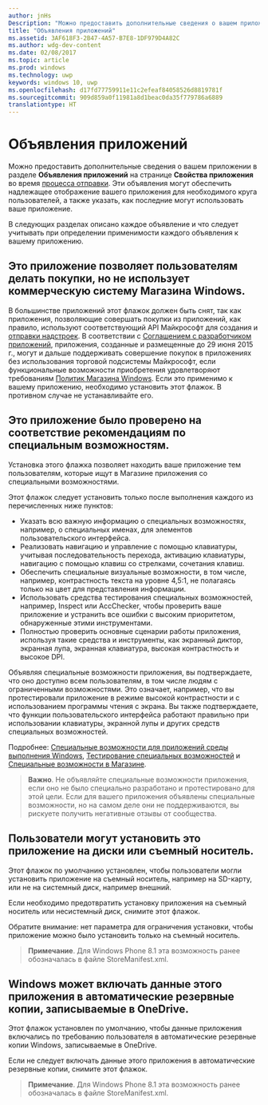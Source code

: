 ```yaml
---
author: jnHs
Description: "Можно предоставить дополнительные сведения о вашем приложении в разделе Объявления приложений на странице Свойства приложения во время процесса отправки."
title: "Объявления приложений"
ms.assetid: 3AF618F3-2B47-4A57-B7E8-1DF979D4A82C
ms.author: wdg-dev-content
ms.date: 02/08/2017
ms.topic: article
ms.prod: windows
ms.technology: uwp
keywords: windows 10, uwp
ms.openlocfilehash: d17fd77759911e11c2efeaf84058526d8819781f
ms.sourcegitcommit: 909d859a0f11981a8d1beac0da35f779786a6889
translationtype: HT
---
```

# <a name="app-declarations"></a>Объявления приложений

Можно предоставить дополнительные сведения о вашем приложении в разделе **Объявления приложений** на странице **Свойства приложения** во время [процесса отправки](app-submissions.md). Эти объявления могут обеспечить надлежащее отображение вашего приложения для необходимого круга пользователей, а также указать, как последние могут использовать ваше приложение.

В следующих разделах описано каждое объявление и что следует учитывать при определении применимости каждого объявления к вашему приложению.

## <a name="this-app-allows-users-to-make-purchases-but-does-not-use-the-windows-store-commerce-system"></a>Это приложение позволяет пользователям делать покупки, но не использует коммерческую систему Магазина Windows.

В большинстве приложений этот флажок должен быть снят, так как приложения, позволяющие совершать покупки из приложений, как правило, используют соответствующий API Майкрософт для создания и [отправки надстроек](add-on-submissions.md). В соответствии с [Соглашением с разработчиком приложений](https://msdn.microsoft.com/library/windows/apps/hh694058), приложения, созданные и размещенные до 29 июня 2015 г., могут и дальше поддерживать совершение покупок в приложениях без использования торговой подсистемы Майкрософт, если функциональные возможности приобретения удовлетворяют требованиям [Политик Магазина Windows](https://msdn.microsoft.com/library/windows/apps/dn764944.aspx#pol_10_8). Если это применимо к вашему приложению, необходимо установить этот флажок. В противном случае не устанавливайте его.

## <a name="this-app-has-been-tested-to-meet-accessibility-guidelines"></a>Это приложение было проверено на соответствие рекомендациям по специальным возможностям.

Установка этого флажка позволяет находить ваше приложение тем пользователям, которые ищут в Магазине приложения со специальными возможностями.

Этот флажок следует установить только после выполнения каждого из перечисленных ниже пунктов:

-   Указать всю важную информацию о специальных возможностях, например, о специальных именах, для элементов пользовательского интерфейса.
-   Реализовать навигацию и управление с помощью клавиатуры, учитывая последовательность перехода, активацию клавиатуры, навигацию с помощью клавиш со стрелками, сочетания клавиш.
-   Обеспечить специальные визуальные возможности, в том числе, например, контрастность текста на уровне 4,5:1, не полагаясь только на цвет для представления информации.
-   Использовать средства тестирования специальных возможностей, например, Inspect или AccChecker, чтобы проверить ваше приложение и устранить все ошибки с высоким приоритетом, обнаруженные этими инструментами.
-   Полностью проверить основные сценарии работы приложения, используя такие средства и инструменты, как экранный диктор, экранная лупа, экранная клавиатура, высокая контрастность и высокое DPI.

Объявляя специальные возможности приложения, вы подтверждаете, что оно доступно всем пользователям, в том числе людям с ограниченными возможностями. Это означает, например, что вы протестировали приложение в режиме высокой контрастности и с использованием программы чтения с экрана. Вы также подтверждаете, что функции пользовательского интерфейса работают правильно при использовании клавиатуры, экранной лупы и других средств специальных возможностей.

Подробнее: [Специальные возможности для приложений среды выполнения Windows](https://msdn.microsoft.com/library/windows/apps/dn263101), [Тестирование специальных возможностей](https://msdn.microsoft.com/library/windows/apps/mt297664) и [Специальные возможности в Магазине](https://msdn.microsoft.com/library/windows/apps/mt297663).

> **Важно**. Не объявляйте специальные возможности приложения, если оно не было специально разработано и протестировано для этой цели. Если для вашего приложения объявлены специальные возможности, но на самом деле они не поддерживаются, вы рискуете получить негативные отзывы от сообщества.

## <a name="customers-can-install-this-app-to-alternate-drives-or-removable-storage"></a>Пользователи могут установить это приложение на диски или съемный носитель.

Этот флажок по умолчанию установлен, чтобы пользователи могли установить приложение на съемный носитель, например на SD-карту, или не на системный диск, например внешний.

Если необходимо предотвратить установку приложения на съемный носитель или несистемный диск, снимите этот флажок.

Обратите внимание: нет параметра для ограничения установки, чтобы приложение можно было установить только на съемный носитель.

> **Примечание**. Для Windows Phone 8.1 эта возможность ранее обозначалась в файле StoreManifest.xml.

## <a name="windows-can-include-this-apps-data-in-automatic-backups-to-onedrive"></a>Windows может включать данные этого приложения в автоматические резервные копии, записываемые в OneDrive.

Этот флажок установлен по умолчанию, чтобы данные приложения включались по требованию пользователя в автоматические резервные копии Windows, записываемые в OneDrive.

Если не следует включать данные этого приложения в автоматические резервные копии, снимите этот флажок.

> **Примечание**. Для Windows Phone 8.1 эта возможность ранее обозначалась в файле StoreManifest.xml.

 

 

 




